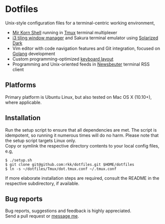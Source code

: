 # Dotfiles

Unix-style configuration files for a terminal-centric working
environment,

  - [Mir Korn Shell](https://www.mirbsd.org/mksh.htm) running in [Tmux](https://github.com/tmux/tmux/wiki) terminal multiplexer
  - [i3 tiling window manager](https://i3wm.org/) and Sakura terminal emulator using [Solarized Dark](http://ethanschoonover.com/solarized)
  - Vim editor with code navigation features and Git integration, focused on [Golang](https://golang.org/) development
  - Custom programming-optimized [keyboard layout](https://github.com/rkk/Dvorarkk)
  - Programming and Unix-oriented feeds in [Newsbeuter](https://newsbeuter.org/) terminal RSS client

## Platforms
Primary platform is Ubuntu Linux, but also tested on Mac OS X (10.10+),
where applicable.

## Installation
Run the setup script to ensure that all dependencies are met. The script
is idempotent, so running it numerous times will do no harm. Please note
that the setup script targets Linux only.  
Copy or symlink the respective directory contents to your local config files, e.g,

    $ ./setup.sh
    $ git clone git@github.com:rkk/dotfiles.git $HOME/dotfiles
    $ ln -s ~/dotfiles/Tmux/dot.tmux.conf ~/.tmux.conf

If more elaborate installation steps are required, consult the README in the respective subdirectory, if available.

## Bug reports
Bug reports, suggestions and feedback is highly appreciated.  
Send a pull request or [message me](https://github.com/rkk).
